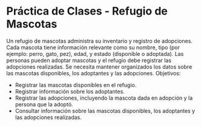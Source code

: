 # Práctica de Clases - Refugio de Mascotas

Un refugio de mascotas administra su inventario y registro de adopciones. Cada mascota tiene información relevante como su nombre, tipo (por ejemplo: perro, gato, pez), edad, y estado (disponible o adoptada). Las personas pueden adoptar mascotas y el refugio debe registrar las adopciones realizadas. Se necesita mantener organizados los datos sobre las mascotas disponibles, los adoptantes y las adopciones.
Objetivos:
 - Registrar las mascotas disponibles en el refugio.
 - Registrar información sobre los adoptantes.
 - Registrar las adopciones, incluyendo la mascota dada en adopción y la persona que la adoptó.
 - Consultar información sobre las mascotas disponibles, los adoptantes y las adopciones realizadas.

